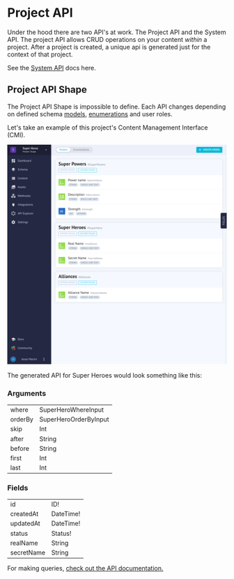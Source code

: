 # Project API
Under the hood there are two API's at work. The Project API and the System API. The project API allows CRUD operations on your content _within_ a project. After a project is created, a unique api is generated just for the context of that project.

See the [System API](./management-api.md) docs here.

## Project API Shape
The Project API Shape is impossible to define. Each API changes depending on defined schema [models](../schemas.md#models), [enumerations](../schemas.md#enumerations) and user roles.

Let's take an example of this project's Content Management Interface (CMI).

!["Overview of CMI for Content Models"](../../gitbook/images/project-api-overview.png)

The generated API for Super Heroes would look something like this:

### Arguments
| | |
| --- | --- |
| where | SuperHeroWhereInput |
| orderBy | SuperHeroOrderByInput |
| skip | Int |
| after | String |
| before | String |
| first | Int |
| last | Int |

### Fields

|  |  |
| --- | --- |
| id | ID! |
| createdAt | DateTime! |
| updatedAt | DateTime! |
| status | Status! |
| realName | String |
| secretName | String |

For making queries, [check out the API documentation.](the-api.md)